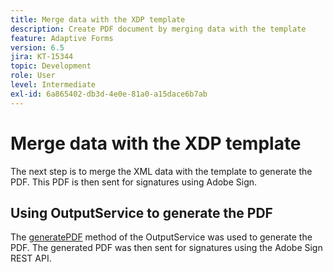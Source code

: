 ```yaml
---
title: Merge data with the XDP template
description: Create PDF document by merging data with the template
feature: Adaptive Forms
version: 6.5
jira: KT-15344
topic: Development
role: User
level: Intermediate
exl-id: 6a865402-db3d-4e0e-81a0-a15dace6b7ab
---
```

# Merge data with the XDP template

The next step is to merge the XML data with the template to generate the PDF. This PDF is then sent for signatures using Adobe Sign.

## Using OutputService to generate the PDF

The [generatePDF](https://developer.adobe.com/experience-manager/reference-materials/6-5/forms/javadocs/com/adobe/fd/output/api/OutputService.html#generatePDFOutput-com.adobe.aemfd.docmanager.Document-com.adobe.aemfd.docmanager.Document-com.adobe.fd.output.api.PDFOutputOptions-) method of the OutputService was used to generate the PDF.
The generated PDF was then sent for signatures using the Adobe Sign REST API.
